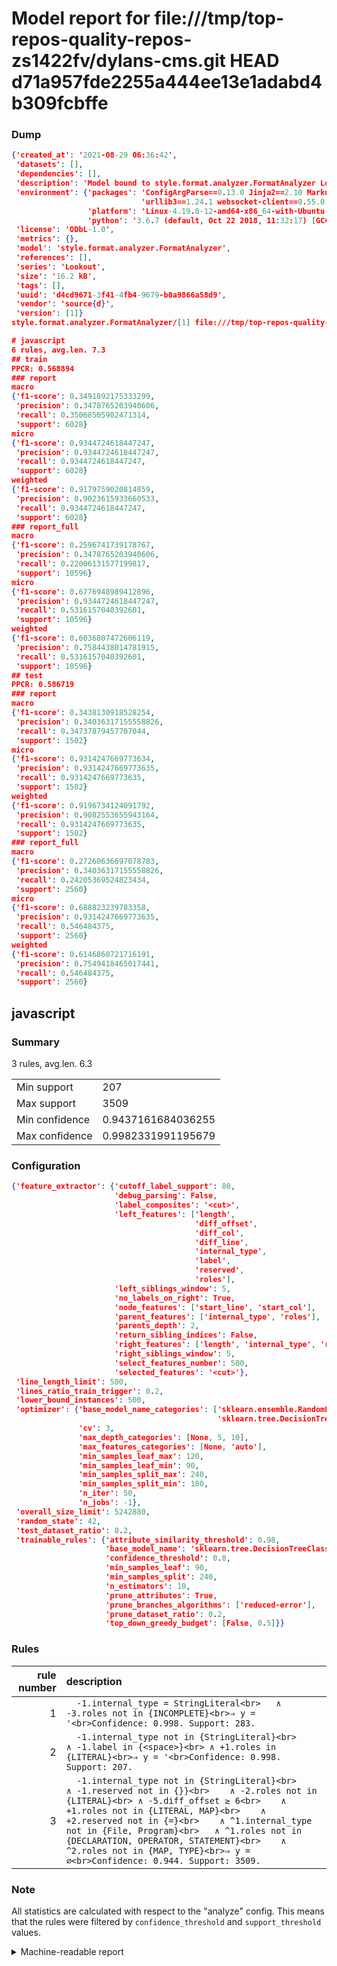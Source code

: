 # Model report for file:///tmp/top-repos-quality-repos-zs1422fv/dylans-cms.git HEAD d71a957fde2255a444ee13e1adabd4b309fcbffe

### Dump

```json
{'created_at': '2021-08-29 06:36:42',
 'datasets': [],
 'dependencies': [],
 'description': 'Model bound to style.format.analyzer.FormatAnalyzer Lookout analyzer.',
 'environment': {'packages': 'ConfigArgParse==0.13.0 Jinja2==2.10 MarkupSafe==1.1.1 PyStemmer==1.3.0 PyYAML==5.1 Pympler==0.5 SQLAlchemy==1.2.10 SQLAlchemy-Utils==0.33.3 asdf==2.3.2 bblfsh==2.12.7 boto==2.49.0 boto3==1.9.130 botocore==1.12.130 cachetools==2.0.1 certifi==2019.3.9 chardet==3.0.4 clint==0.5.1 docker==3.7.0 docker-pycreds==0.4.0 dulwich==0.19.11 grpcio==1.19.0 grpcio-tools==1.19.0 humanfriendly==4.16.1 humanize==0.5.1 idna==2.8 jmespath==0.9.4 jsonschema==2.6.0 lookout-sdk==0.4.1 lookout-sdk-ml==0.19.0 lookout-style==0.2.0 lz4==2.1.6 modelforge==0.12.1 numpy==1.16.2 packaging==19.0 pandas==0.22.0 pip==19.0.3 protobuf==3.7.0 psycopg2-binary==2.7.5 pygtrie==2.3 pyparsing==2.3.1 python-dateutil==2.8.0 python-igraph==0.7.1.post6 pytz==2019.1 requests==2.21.0 requirements-parser==0.2.0 scikit-learn==0.20.1 scikit-optimize==0.5.2 scipy==1.2.1 semantic-version==2.6.0 setuptools==40.8.0 six==1.12.0 smart-open==1.8.1 sourced-ml==0.8.2 spdx==2.5.0 stringcase==1.2.0 tabulate==0.8.2 tqdm==4.31.1 '
                             'urllib3==1.24.1 websocket-client==0.55.0 xxhash==1.3.0',
                 'platform': 'Linux-4.19.0-12-amd64-x86_64-with-Ubuntu-18.04-bionic',
                 'python': '3.6.7 (default, Oct 22 2018, 11:32:17) [GCC 8.2.0]'},
 'license': 'ODbL-1.0',
 'metrics': {},
 'model': 'style.format.analyzer.FormatAnalyzer',
 'references': [],
 'series': 'Lookout',
 'size': '16.2 kB',
 'tags': [],
 'uuid': 'd4cd9671-3f41-4fb4-9679-b0a9866a58d9',
 'vendor': 'source{d}',
 'version': [1]}
style.format.analyzer.FormatAnalyzer/[1] file:///tmp/top-repos-quality-repos-zs1422fv/dylans-cms.git d71a957fde2255a444ee13e1adabd4b309fcbffe

# javascript
6 rules, avg.len. 7.3
## train
PPCR: 0.568894
### report
macro
{'f1-score': 0.3491892175333299,
 'precision': 0.3478765203940606,
 'recall': 0.35068505902471314,
 'support': 6028}
micro
{'f1-score': 0.9344724618447247,
 'precision': 0.9344724618447247,
 'recall': 0.9344724618447247,
 'support': 6028}
weighted
{'f1-score': 0.9179759020814859,
 'precision': 0.9023615933660533,
 'recall': 0.9344724618447247,
 'support': 6028}
### report_full
macro
{'f1-score': 0.2596741739178767,
 'precision': 0.3478765203940606,
 'recall': 0.22006131577199817,
 'support': 10596}
micro
{'f1-score': 0.6776948989412896,
 'precision': 0.9344724618447247,
 'recall': 0.5316157040392601,
 'support': 10596}
weighted
{'f1-score': 0.6036807472606119,
 'precision': 0.7584438014781915,
 'recall': 0.5316157040392601,
 'support': 10596}
## test
PPCR: 0.586719
### report
macro
{'f1-score': 0.3438130918528254,
 'precision': 0.34036317155558826,
 'recall': 0.34737879457707044,
 'support': 1502}
micro
{'f1-score': 0.9314247669773634,
 'precision': 0.9314247669773635,
 'recall': 0.9314247669773635,
 'support': 1502}
weighted
{'f1-score': 0.9196734124091792,
 'precision': 0.9082553655943164,
 'recall': 0.9314247669773635,
 'support': 1502}
### report_full
macro
{'f1-score': 0.27260636697078783,
 'precision': 0.34036317155558826,
 'recall': 0.24205369524823434,
 'support': 2560}
micro
{'f1-score': 0.688823239783358,
 'precision': 0.9314247669773635,
 'recall': 0.546484375,
 'support': 2560}
weighted
{'f1-score': 0.6146860721716191,
 'precision': 0.7549418465017441,
 'recall': 0.546484375,
 'support': 2560}
```

## javascript
### Summary
3 rules, avg.len. 6.3

| | |
|-|-|
|Min support|207|
|Max support|3509|
|Min confidence|0.9437161684036255|
|Max confidence|0.9982331991195679|

### Configuration

```json
{'feature_extractor': {'cutoff_label_support': 80,
                       'debug_parsing': False,
                       'label_composites': '<cut>',
                       'left_features': ['length',
                                         'diff_offset',
                                         'diff_col',
                                         'diff_line',
                                         'internal_type',
                                         'label',
                                         'reserved',
                                         'roles'],
                       'left_siblings_window': 5,
                       'no_labels_on_right': True,
                       'node_features': ['start_line', 'start_col'],
                       'parent_features': ['internal_type', 'roles'],
                       'parents_depth': 2,
                       'return_sibling_indices': False,
                       'right_features': ['length', 'internal_type', 'reserved', 'roles'],
                       'right_siblings_window': 5,
                       'select_features_number': 500,
                       'selected_features': '<cut>'},
 'line_length_limit': 500,
 'lines_ratio_train_trigger': 0.2,
 'lower_bound_instances': 500,
 'optimizer': {'base_model_name_categories': ['sklearn.ensemble.RandomForestClassifier',
                                              'sklearn.tree.DecisionTreeClassifier'],
               'cv': 3,
               'max_depth_categories': [None, 5, 10],
               'max_features_categories': [None, 'auto'],
               'min_samples_leaf_max': 120,
               'min_samples_leaf_min': 90,
               'min_samples_split_max': 240,
               'min_samples_split_min': 180,
               'n_iter': 50,
               'n_jobs': -1},
 'overall_size_limit': 5242880,
 'random_state': 42,
 'test_dataset_ratio': 0.2,
 'trainable_rules': {'attribute_similarity_threshold': 0.98,
                     'base_model_name': 'sklearn.tree.DecisionTreeClassifier',
                     'confidence_threshold': 0.8,
                     'min_samples_leaf': 90,
                     'min_samples_split': 240,
                     'n_estimators': 10,
                     'prune_attributes': True,
                     'prune_branches_algorithms': ['reduced-error'],
                     'prune_dataset_ratio': 0.2,
                     'top_down_greedy_budget': [False, 0.5]}}
```

### Rules

| rule number | description |
|----:|:-----|
| 1 | `  -1.internal_type = StringLiteral<br>	∧ -3.roles not in {INCOMPLETE}<br>⇒ y = '<br>Confidence: 0.998. Support: 283.` |
| 2 | `  -1.internal_type not in {StringLiteral}<br>	∧ -1.label in {<space>}<br>	∧ +1.roles in {LITERAL}<br>⇒ y = '<br>Confidence: 0.998. Support: 207.` |
| 3 | `  -1.internal_type not in {StringLiteral}<br>	∧ -1.reserved not in {}}<br>	∧ -2.roles not in {LITERAL}<br>	∧ -5.diff_offset ≥ 6<br>	∧ +1.roles not in {LITERAL, MAP}<br>	∧ +2.reserved not in {=}<br>	∧ ^1.internal_type not in {File, Program}<br>	∧ ^1.roles not in {DECLARATION, OPERATOR, STATEMENT}<br>	∧ ^2.roles not in {MAP, TYPE}<br>⇒ y = ∅<br>Confidence: 0.944. Support: 3509.` |

### Note
All statistics are calculated with respect to the "analyze" config. This means that the rules were filtered by
`confidence_threshold` and `support_threshold` values.

<details>
    <summary>Machine-readable report</summary>
```json
{"javascript": {"avg_rule_len": 6.333333333333333, "max_conf": 0.9982331991195679, "max_support": 3509, "min_conf": 0.9437161684036255, "min_support": 207, "num_rules": 3}}
```
</details>
